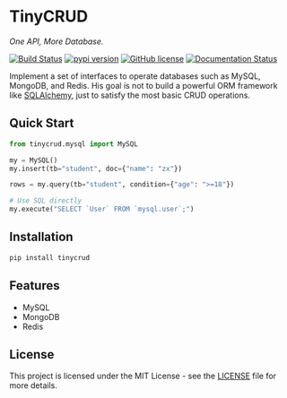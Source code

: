 # TinyCRUD
*One API, More Database.*

[![Build Status](https://travis-ci.org/zxyle/TinyCRUD.svg?branch=master)](https://travis-ci.org/zxyle/TinyCRUD)
[![pypi version](https://img.shields.io/pypi/v/tinycrud.svg)](https://pypi.org/project/TinyCRUD/)
[![GitHub license](https://img.shields.io/github/license/zxyle/TinyCRUD.svg)](https://github.com/zxyle/TinyCRUD/blob/master/LICENSE)
[![Documentation Status](https://readthedocs.org/projects/tinycrud/badge/?version=latest)](https://tinycrud.readthedocs.io/en/latest/?badge=latest)

Implement a set of interfaces to operate databases such as MySQL, MongoDB, and Redis.
His goal is not to build a powerful ORM framework like [SQLAlchemy](https://github.com/zzzeek/sqlalchemy),
just to satisfy the most basic CRUD operations.

## Quick Start
```python
from tinycrud.mysql import MySQL

my = MySQL()
my.insert(tb="student", doc={"name": "zx"})

rows = my.query(tb="student", condition={"age": ">=18"})

# Use SQL directly
my.execute("SELECT `User` FROM `mysql.user`;")
```

## Installation
```bash
pip install tinycrud
```

## Features
* MySQL
* MongoDB
* Redis


## License
This project is licensed under the MIT License - see the [LICENSE](./LICENSE) file for more details.
